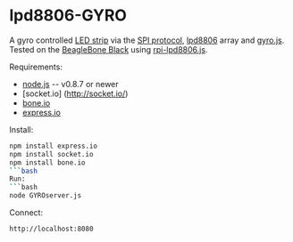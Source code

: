 lpd8806-GYRO
============

A gyro controlled [LED strip](https://www.adafruit.com/products/306) via the [SPI protocol](http://en.wikipedia.org/wiki/Serial_Peripheral_Interface_Bus), [lpd8806](https://solarbotics.com/download.php?file=1889) array and [gyro.js](http://tomg.co/gyrojs).
Tested on the [BeagleBone Black](http://beagleboard.org/Products/BeagleBone%20Black) using [rpi-lpd8806.js](https://github.com/jaguarnac/RPi-LPD8806-node).

Requirements:

* [node.js](http://nodejs.org/) -- v0.8.7 or newer
* [socket.io] (http://socket.io/)
* [bone.io](http://bone.io/)
* [express.io](http://express-io.org/)

Install:
```bash
npm install express.io
npm install socket.io
npm install bone.io
```bash
Run:
```bash
node GYROserver.js
```
Connect:
```bash
http://localhost:8080
```


